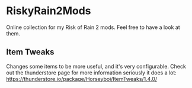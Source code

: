 # RiskyRain2Mods
Online collection for my Risk of Rain 2 mods. Feel free to have a look at them.

## Item Tweaks
Changes some items to be more useful, and it's very configurable.
Check out the thunderstore page for more information seriously it does a lot:
https://thunderstore.io/package/Horseyboi/ItemTweaks/1.4.0/
